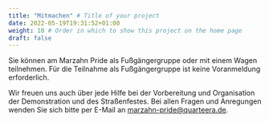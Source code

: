 ```yaml
---
title: "Mitmachen" # Title of your project
date: 2022-05-19T19:31:52+01:00
weight: 10 # Order in which to show this project on the home page
draft: false
---
```

Sie können am Marzahn Pride als Fußgängergruppe oder mit einem Wagen teilnehmen. Für die Teilnahme als Fußgängergruppe ist keine Voranmeldung erforderlich.

Wir freuen uns auch über jede Hilfe bei der Vorbereitung und Organisation der Demonstration und des Straßenfestes. Bei allen Fragen und Anregungen wenden Sie sich bitte per E-Mail an [marzahn-pride@quarteera.de](mailto:marzahn-pride@quarteera.de).